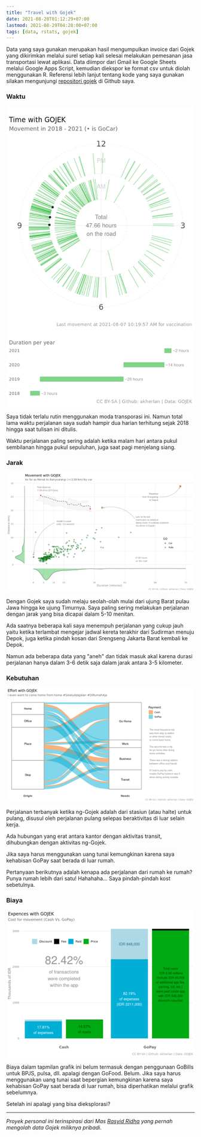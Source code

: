 ```yaml
---
title: "Travel with Gojek"
date: 2021-08-28T01:12:29+07:00
lastmod: 2021-08-29T04:28:00+07:00
tags: [data, rstats, gojek]
---
```


Data yang saya gunakan merupakan hasil mengumpulkan invoice dari Gojek yang dikirimkan melalui surel setiap kali selesai melakukan pemesanan jasa transportasi lewat aplikasi. Data diimpor dari Gmail ke Google Sheets melalui Google Apps Script, kemudian diekspor ke format csv untuk diolah menggunakan R. Referensi lebih lanjut tentang kode yang saya gunakan silakan mengunjungi [repositori gojek](https://github.com/akherlan/gojek) di Github saya.

### Waktu

![time with gojek](https://raw.githubusercontent.com/akherlan/gojek/main/figs/clock.png)

Saya tidak terlalu rutin menggunakan moda transporasi ini. Namun total lama waktu perjalanan saya sudah hampir dua harian terhitung sejak 2018 hingga saat tulisan ini ditulis.

Waktu perjalanan paling sering adalah ketika malam hari antara pukul sembilanan hingga pukul sepuluhan, juga saat pagi menjelang siang.

### Jarak

![movement with gojek](https://raw.githubusercontent.com/akherlan/gojek/main/figs/distance_map.png)

Dengan Gojek saya sudah melaju seolah-olah mulai dari ujung Barat pulau Jawa hingga ke ujung Timurnya. Saya paling sering melakukan perjalanan dengan jarak yang bisa dicapai dalam 5-10 menitan.

Ada saatnya beberapa kali saya menempuh perjalanan yang cukup jauh yaitu ketika terlambat mengejar jadwal kereta terakhir dari Sudirman menuju Depok, juga ketika pindah kosan dari Srengseng Jakarta Barat kembali ke Depok.

Namun ada beberapa data yang "aneh" dan tidak masuk akal karena durasi perjalanan hanya dalam 3-6 detik saja dalam jarak antara 3-5 kilometer.

### Kebutuhan

![effort with gojek](https://raw.githubusercontent.com/akherlan/gojek/main/figs/needs.png)

Perjalanan terbanyak ketika ng-Gojek adalah dari stasiun (atau halte) untuk pulang, disusul oleh perjalanan pulang selepas beraktivitas di luar selain kerja.

Ada hubungan yang erat antara kantor dengan aktivitas transit, dihubungkan dengan aktivitas ng-Gojek.

Jika saya harus menggunakan uang tunai kemungkinan karena saya kehabisan GoPay saat berada di luar rumah.

Pertanyaan berikutnya adalah kenapa ada perjalanan dari rumah ke rumah? Punya rumah lebih dari satu! Hahahaha... Saya pindah-pindah kost sebetulnya.

### Biaya

![expenses with gojek](https://raw.githubusercontent.com/akherlan/gojek/main/figs/cost.png)

Biaya dalam tapmilan grafik ini belum termasuk dengan penggunaan GoBills untuk BPJS, pulsa, dll. apalagi dengan GoFood. Belum. Jika saya harus menggunakan uang tunai saat bepergian kemungkinan karena saya kehabisan GoPay saat berada di luar rumah, bisa diperhatikan melalui grafik sebelumnya.

Setelah ini apalagi yang bisa dieksplorasi?

-----

*Proyek personal ini terinspirasi dari Mas [Rasyid Ridha](http://rasyidridha.com/datague/data-gojek/) yang pernah mengolah data Gojek miliknya pribadi.*